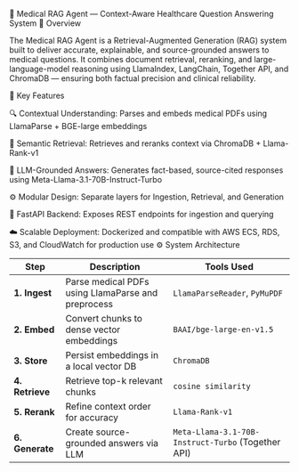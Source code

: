 🧠 Medical RAG Agent — Context-Aware Healthcare Question Answering System
🚀 Overview

The Medical RAG Agent is a Retrieval-Augmented Generation (RAG) system built to deliver accurate, explainable, and source-grounded answers to medical questions.
It combines document retrieval, reranking, and large-language-model reasoning using LlamaIndex, LangChain, Together API, and ChromaDB — ensuring both factual precision and clinical reliability.

🧩 Key Features

🔍 Contextual Understanding: Parses and embeds medical PDFs using LlamaParse + BGE-large embeddings

🧠 Semantic Retrieval: Retrieves and reranks context via ChromaDB + Llama-Rank-v1

💬 LLM-Grounded Answers: Generates fact-based, source-cited responses using Meta-Llama-3.1-70B-Instruct-Turbo

⚙️ Modular Design: Separate layers for Ingestion, Retrieval, and Generation

🚀 FastAPI Backend: Exposes REST endpoints for ingestion and querying

☁️ Scalable Deployment: Dockerized and compatible with AWS ECS, RDS, S3, and CloudWatch for production use
⚙️ System Architecture




| Step            | Description                                        | Tools Used                                         |
| --------------- | -------------------------------------------------- | -------------------------------------------------- |
| **1. Ingest**   | Parse medical PDFs using LlamaParse and preprocess | `LlamaParseReader`, `PyMuPDF`                      |
| **2. Embed**    | Convert chunks to dense vector embeddings          | `BAAI/bge-large-en-v1.5`                           |
| **3. Store**    | Persist embeddings in a local vector DB            | `ChromaDB`                                         |
| **4. Retrieve** | Retrieve top-k relevant chunks                     | `cosine similarity`                                |
| **5. Rerank**   | Refine context order for accuracy                  | `Llama-Rank-v1`                                    |
| **6. Generate** | Create source-grounded answers via LLM             | `Meta-Llama-3.1-70B-Instruct-Turbo` (Together API) |



